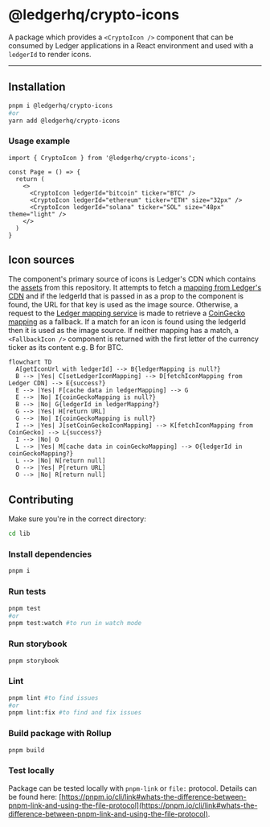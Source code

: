 # @ledgerhq/crypto-icons

A package which provides a `<CryptoIcon />` component that can be consumed by Ledger applications in a React environment and used with a `ledgerId` to render icons.

---

## Installation

```bash
pnpm i @ledgerhq/crypto-icons
#or
yarn add @ledgerhq/crypto-icons
```

### Usage example

```JSX
import { CryptoIcon } from '@ledgerhq/crypto-icons';

const Page = () => {
  return (
    <>
      <CryptoIcon ledgerId="bitcoin" ticker="BTC" />
      <CryptoIcon ledgerId="ethereum" ticker="ETH" size="32px" />
      <CryptoIcon ledgerId="solana" ticker="SOL" size="48px" theme="light" />
    </>
  )
}
```

## Icon sources

The component's primary source of icons is Ledger's CDN which contains the [assets](../assets/index.json) from this repository. It attempts to fetch a [mapping from Ledger's CDN](https://crypto-icons.ledger.com/index.json) and if the ledgerId that is passed in as a prop to the component is found, the URL for that key is used as the image source. Otherwise, a request to the [Ledger mapping service](https://ledgerhq.atlassian.net/wiki/spaces/BE/pages/3973022073/Mapping+Service) is made to retrieve a [CoinGecko mapping](https://mapping-service.api.ledger.com/v1/coingecko/mapped-assets) as a fallback. If a match for an icon is found using the ledgerId then it is used as the image source. If neither mapping has a match, a `<FallbackIcon />` component is returned with the first letter of the currency ticker as its content e.g. B for BTC.

```mermaid
flowchart TD
  A[getIconUrl with ledgerId] --> B{ledgerMapping is null?}
  B --> |Yes| C[setLedgerIconMapping] --> D[fetchIconMapping from Ledger CDN] --> E{success?}
  E --> |Yes| F[cache data in ledgerMapping] --> G
  E --> |No| I{coinGeckoMapping is null?}
  B --> |No| G{ledgerId in ledgerMapping?}
  G --> |Yes| H[return URL]
  G --> |No| I{coinGeckoMapping is null?}
  I --> |Yes| J[setCoinGeckoIconMapping] --> K[fetchIconMapping from CoinGecko] --> L{success?}
  I --> |No| O
  L --> |Yes| M[cache data in coinGeckoMapping] --> O{ledgerId in coinGeckoMapping?}
  L --> |No| N[return null]
  O --> |Yes| P[return URL]
  O --> |No| R[return null]
```

## Contributing

Make sure you're in the correct directory:

```bash
cd lib
```

### Install dependencies

```bash
pnpm i
```

### Run tests

```bash
pnpm test
#or
pnpm test:watch #to run in watch mode
```

### Run storybook

```bash
pnpm storybook
```

### Lint

```bash
pnpm lint #to find issues
#or
pnpm lint:fix #to find and fix issues
```

### Build package with Rollup

```bash
pnpm build
```

### Test locally

Package can be tested locally with `pnpm-link` or `file:` protocol. Details can be found here: [https://pnpm.io/cli/link#whats-the-difference-between-pnpm-link-and-using-the-file-protocol](https://pnpm.io/cli/link#whats-the-difference-between-pnpm-link-and-using-the-file-protocol).
